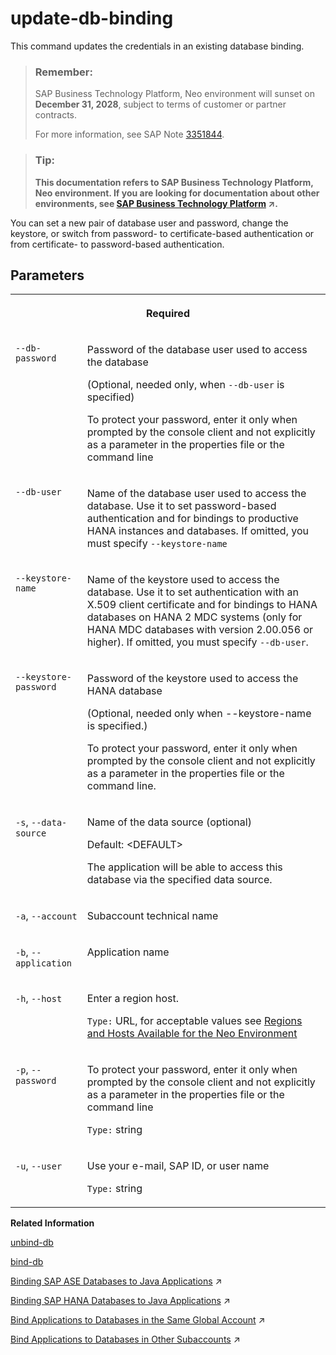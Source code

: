 <!-- loiob4f86d5166594f1bba5d6be97dd7affc -->

# update-db-binding

This command updates the credentials in an existing database binding.



> ### Remember:  
> SAP Business Technology Platform, Neo environment will sunset on **December 31, 2028**, subject to terms of customer or partner contracts.
> 
> For more information, see SAP Note [3351844](https://me.sap.com/notes/3351844).

> ### Tip:  
> **This documentation refers to SAP Business Technology Platform, Neo environment. If you are looking for documentation about other environments, see [SAP Business Technology Platform](https://help.sap.com/viewer/65de2977205c403bbc107264b8eccf4b/Cloud/en-US/6a2c1ab5a31b4ed9a2ce17a5329e1dd8.html "SAP Business Technology Platform (SAP BTP) is an integrated offering comprised of four technology portfolios: database and data management, application development and integration, analytics, and intelligent technologies. The platform offers users the ability to turn data into business value, compose end-to-end business processes, and build and extend SAP applications quickly.") :arrow_upper_right:.**



You can set a new pair of database user and password, change the keystore, or switch from password- to certificate-based authentication or from certificate- to password-based authentication.



## Parameters


<table>
<tr>
<th valign="top" colspan="2">

Required



</th>
</tr>
<tr>
<td valign="top">

`--db-password`



</td>
<td valign="top">

Password of the database user used to access the database

\(Optional, needed only, when `--db-user` is specified\)

To protect your password, enter it only when prompted by the console client and not explicitly as a parameter in the properties file or the command line



</td>
</tr>
<tr>
<td valign="top">

`--db-user`



</td>
<td valign="top">

Name of the database user used to access the database. Use it to set password-based authentication and for bindings to productive HANA instances and databases. If omitted, you must specify `--keystore-name`



</td>
</tr>
<tr>
<td valign="top">

`--keystore-name`



</td>
<td valign="top">

Name of the keystore used to access the database. Use it to set authentication with an X.509 client certificate and for bindings to HANA databases on HANA 2 MDC systems \(only for HANA MDC databases with version 2.00.056 or higher\). If omitted, you must specify `--db-user`.



</td>
</tr>
<tr>
<td valign="top">

`--keystore-password`



</td>
<td valign="top">

Password of the keystore used to access the HANA database

\(Optional, needed only when --keystore-name is specified.\)

To protect your password, enter it only when prompted by the console client and not explicitly as a parameter in the properties file or the command line.



</td>
</tr>
<tr>
<td valign="top">

`-s`, `--data-source`



</td>
<td valign="top">

Name of the data source \(optional\)

Default: <DEFAULT\>

The application will be able to access this database via the specified data source.



</td>
</tr>
<tr>
<td valign="top">

`-a`, `--account`



</td>
<td valign="top">

Subaccount technical name



</td>
</tr>
<tr>
<td valign="top">

`-b`, `--application` 



</td>
<td valign="top">

Application name



</td>
</tr>
<tr>
<td valign="top">

`-h`, `--host`



</td>
<td valign="top">

Enter a region host.

`Type:` URL, for acceptable values see [Regions and Hosts Available for the Neo Environment](https://help.sap.com/viewer/ea72206b834e4ace9cd834feed6c0e09/Cloud/en-US/d722f7cea9ec408b85db4c3dcba07b52.html)



</td>
</tr>
<tr>
<td valign="top">

`-p`, `--password`



</td>
<td valign="top">

To protect your password, enter it only when prompted by the console client and not explicitly as a parameter in the properties file or the command line

`Type:` string



</td>
</tr>
<tr>
<td valign="top">

`-u`, `--user`



</td>
<td valign="top">

Use your e-mail, SAP ID, or user name

`Type:` string



</td>
</tr>
</table>

**Related Information**  


[unbind-db](unbind-db-46e24bb.md "This command unbinds a database from a Java application for a particular data source.")

[bind-db](bind-db-2a4e62e.md "This command binds an SAP HANA tenant database or SAP ASE user database to a Java application using a data source.")

[Binding SAP ASE Databases to Java Applications](https://help.sap.com/viewer/3fa880aa54b74110ae99ad01503fcd60/Cloud/en-US/9fe085ea6a50486e9c350cb20e451cdf.html "Use the SAP BTP cockpit or the console client to establish a data source binding between the application and the database in the Neo environment.") :arrow_upper_right:

[Binding SAP HANA Databases to Java Applications](https://help.sap.com/viewer/d4790b2de2f4429db6f3dff54e4d7b3a/Cloud/en-US/1742986c3cfa47099442aee0cf8df5e9.html "Establish a data source binding between your applications and the SAP HANA database in the Neo environment using the SAP BTP cockpit or the console client.") :arrow_upper_right:

[Bind Applications to Databases in the Same Global Account](https://help.sap.com/viewer/3fa880aa54b74110ae99ad01503fcd60/Cloud/en-US/907b1707dec64bd9bfcc85333ab4b65d.html "You use the cockpit or the console client in the Neo environment to bind a Java application that you deployed in one subaccount to an SAP ASE database that is owned by another subaccount.") :arrow_upper_right:

[Bind Applications to Databases in Other Subaccounts](https://help.sap.com/viewer/3fa880aa54b74110ae99ad01503fcd60/Cloud/en-US/667d7a43e38843988516e46923129b32.html "To bind applications to productive SAP ASE databases in other subaccounts, you use a remote access token that indicates that access to the database has been permitted.") :arrow_upper_right:

